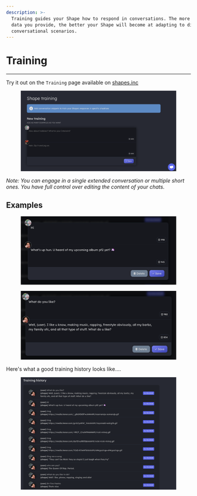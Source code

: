 ```yaml
---
description: >-
  Training guides your Shape how to respond in conversations. The more training
  data you provide, the better your Shape will become at adapting to different
  conversational scenarios.
---
```


# Training

***

Try it out on the `Training` page available on [shapes.inc](https://shapes.inc)

<figure><img src="../../.gitbook/assets/Screenshot 2023-11-29 at 7.18.01 PM.png" alt=""><figcaption></figcaption></figure>

_Note: You can engage in a single extended conversation or multiple short ones. You have full control over editing the content of your chats._

## Examples

<figure><img src="../../.gitbook/assets/Screenshot 2023-12-03 at 6.56.51 PM.png" alt=""><figcaption></figcaption></figure>

<figure><img src="../../.gitbook/assets/Screenshot 2023-12-03 at 6.57.14 PM.png" alt=""><figcaption></figcaption></figure>

Here's what a good training history looks like....

<figure><img src="../../.gitbook/assets/image (4) (1) (1) (1) (1).png" alt=""><figcaption></figcaption></figure>
